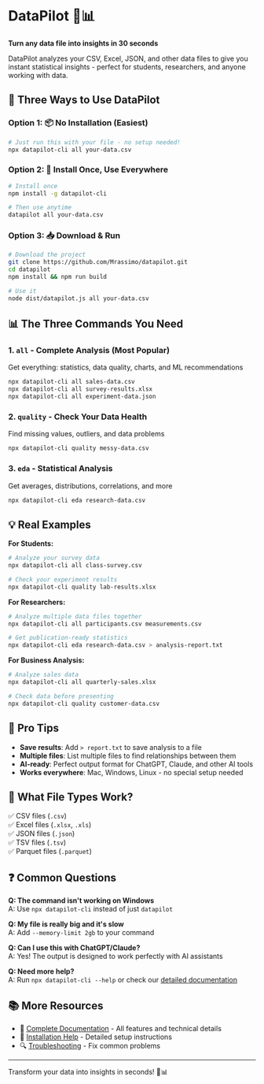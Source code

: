 # DataPilot 🚁📊
**Turn any data file into insights in 30 seconds**

DataPilot analyzes your CSV, Excel, JSON, and other data files to give you instant statistical insights - perfect for students, researchers, and anyone working with data.

## 🚀 Three Ways to Use DataPilot

### Option 1: 📦 **No Installation** (Easiest)
```bash
# Just run this with your file - no setup needed!
npx datapilot-cli all your-data.csv
```

### Option 2: 🔧 **Install Once, Use Everywhere**
```bash
# Install once
npm install -g datapilot-cli

# Then use anytime
datapilot all your-data.csv
```

### Option 3: 📥 **Download & Run**
```bash
# Download the project
git clone https://github.com/Mrassimo/datapilot.git
cd datapilot
npm install && npm run build

# Use it
node dist/datapilot.js all your-data.csv
```

## 📊 The Three Commands You Need

### 1. `all` - Complete Analysis (Most Popular)
Get everything: statistics, data quality, charts, and ML recommendations
```bash
npx datapilot-cli all sales-data.csv
npx datapilot-cli all survey-results.xlsx
npx datapilot-cli all experiment-data.json
```

### 2. `quality` - Check Your Data Health
Find missing values, outliers, and data problems
```bash
npx datapilot-cli quality messy-data.csv
```

### 3. `eda` - Statistical Analysis
Get averages, distributions, correlations, and more
```bash
npx datapilot-cli eda research-data.csv
```

## 💡 Real Examples

**For Students:**
```bash
# Analyze your survey data
npx datapilot-cli all class-survey.csv

# Check your experiment results
npx datapilot-cli quality lab-results.xlsx
```

**For Researchers:**
```bash
# Analyze multiple data files together
npx datapilot-cli all participants.csv measurements.csv

# Get publication-ready statistics
npx datapilot-cli eda research-data.csv > analysis-report.txt
```

**For Business Analysis:**
```bash
# Analyze sales data
npx datapilot-cli all quarterly-sales.xlsx

# Check data before presenting
npx datapilot-cli quality customer-data.csv
```

## 🎯 Pro Tips

- **Save results**: Add `> report.txt` to save analysis to a file
- **Multiple files**: List multiple files to find relationships between them
- **AI-ready**: Perfect output format for ChatGPT, Claude, and other AI tools
- **Works everywhere**: Mac, Windows, Linux - no special setup needed

## 🔧 What File Types Work?

✅ CSV files (`.csv`)  
✅ Excel files (`.xlsx`, `.xls`)  
✅ JSON files (`.json`)  
✅ TSV files (`.tsv`)  
✅ Parquet files (`.parquet`)  

## ❓ Common Questions

**Q: The command isn't working on Windows**  
A: Use `npx datapilot-cli` instead of just `datapilot`

**Q: My file is really big and it's slow**  
A: Add `--memory-limit 2gb` to your command

**Q: Can I use this with ChatGPT/Claude?**  
A: Yes! The output is designed to work perfectly with AI assistants

**Q: Need more help?**  
A: Run `npx datapilot-cli --help` or check our [detailed documentation](FULL-README.md)

## 📚 More Resources

- 📖 [Complete Documentation](FULL-README.md) - All features and technical details
- 🔧 [Installation Help](docs/INSTALLATION.md) - Detailed setup instructions  
- 🔍 [Troubleshooting](docs/TROUBLESHOOTING.md) - Fix common problems

---
Transform your data into insights in seconds! 🚁📊